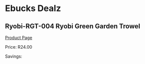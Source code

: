 
# Ebucks Dealz
## Ryobi-RGT-004 Ryobi Green Garden Trowel
[Product Page](https://www.ebucks.com/web/shop/productSelected.do?prodId=1220450017&catId=363410833)

Price: R24.00

Savings: 


	